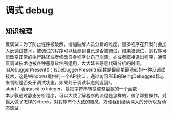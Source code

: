 
# 调式 debug

## 知识梳理

反调试：为了防止程序被破解，增加破解人员分析的难度，很多程序在开发时会加入反调试技术，被调试的程序可以检测到自己是否被调试，如果被调试，则程序可能改变正常的执行路径或者修改自身程序让自己崩溃，亦或者直接退出程序，通常反调试技术也被各种恶意软件所运用，大大延长恶意代码分析的时间。  
IsDebuggerPresent()：IsDebuggerPresent()函数是最简单最基础的一种反调试技术，这是Windows提供的一个API接口，通过访问PEB的BeingDebugged标志来判断是否处于调试状态，如果处于调试状态则返回1。   
atoi()：表示ascii to integer，是把字符串转换成整型数的一个函数  
本步骤通过静态分析程序，可以大致了解程序的流程是怎样的，做了哪些操作，对输入做了怎样的check。对程序有个大致的概念，方便我们继续深入的分析以及动态调试。



